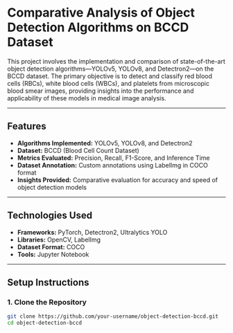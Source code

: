 # **Comparative Analysis of Object Detection Algorithms on BCCD Dataset**

This project involves the implementation and comparison of state-of-the-art object detection algorithms—YOLOv5, YOLOv8, and Detectron2—on the BCCD dataset. The primary objective is to detect and classify red blood cells (RBCs), white blood cells (WBCs), and platelets from microscopic blood smear images, providing insights into the performance and applicability of these models in medical image analysis.

---

## **Features**

- **Algorithms Implemented:** YOLOv5, YOLOv8, and Detectron2
- **Dataset:** BCCD (Blood Cell Count Dataset)
- **Metrics Evaluated:** Precision, Recall, F1-Score, and Inference Time
- **Dataset Annotation:** Custom annotations using LabelImg in COCO format
- **Insights Provided:** Comparative evaluation for accuracy and speed of object detection models

---

## **Technologies Used**

- **Frameworks:** PyTorch, Detectron2, Ultralytics YOLO
- **Libraries:** OpenCV, LabelImg
- **Dataset Format:** COCO
- **Tools:** Jupyter Notebook

---

## **Setup Instructions**

### **1. Clone the Repository**

```bash
git clone https://github.com/your-username/object-detection-bccd.git
cd object-detection-bccd
```
